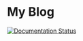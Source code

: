 # My Blog

[![Documentation Status](https://readthedocs.org/projects/ewm/badge/?version=latest)](https://ewm.readthedocs.io/en/latest/?badge=latest)
